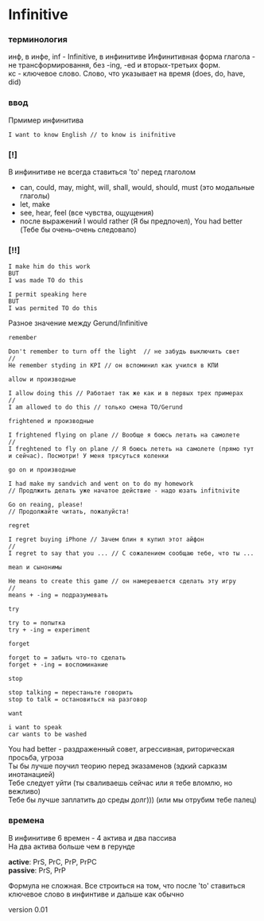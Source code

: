 # Infinitive 

### терминология
инф, в инфе, inf - Infinitive, в инфинитиве 
Инфинитивная форма глагола - не трансформировання, без -ing, -ed и вторых-третьих форм. \
кс - ключевое слово. Слово, что указывает на время (does, do, have, did)

### ввод 
Прмимер инфинитива
```
I want to know English // to know is inifnitive
```
### [!] 
В инфинитиве не всегда ставиться 'to' перед глаголом 
- can, could, may, might, will, shall, would, should, must (это модальные глаголы)
- let, make 
- see, hear, feel (все чувства, ощущения)
- после выражений I would rather (Я бы предпочел), You had better (Тебе бы очень-очень следовало)

### [!!]

```
I make him do this work
BUT 
I was made TO do this
```
```
I permit speaking here 
BUT 
I was permited TO do this
```
Разное значение между Gerund/Infinitive
```
remember

Don't remember to turn off the light  // не забудь выключить свет 
//
He remember styding in KPI // он вспоминил как учился в КПИ
```

```
allow и производные 

I allow doing this // Работает так же как и в первых трех примерах
//
I am allowed to do this // только смена TO/Gerund
```

```
frightened и производные

I frightened flying on plane // Вообще я боюсь летать на самолете 
//
I freghtened to fly on plane // Я боюсь лететь на самолете (прямо тут и сейчас). Посмотри! У меня трясуться коленки
```

```
go on и производные 

I had make my sandvich and went on to do my homework
// Продлжить делать уже начатое действие - надо юзать infitnivite

Go on reaing, please! 
// Продолжайте читать, пожалуйста!
```

```
regret

I regret buying iPhone // Зачем блин я купил этот айфон
//
I regret to say that you ... // С сожалением сообщаю тебе, что ты ...
```

```
mean и сынонимы

He means to create this game // он намеревается сделать эту игру
//
means + -ing = подразумевать
```

``` 
try

try to = попытка
try + -ing = experiment
```

```
forget

forget to = забыть что-то сделать 
forget + -ing = воспоминание
```

```
stop 

stop talking = перестаньте говорить 
stop to talk = остановиться на разговор
```

```
want 

i want to speak 
car wants to be washed 
```

You had better - раздраженный совет, агрессивная, риторическая просьба, угроза \
Ты бы лучше поучил теорию перед эказаменов (эдкий сарказм инотанацией) \
Тебе следует уйти (ты сваливаешь сейчас или я тебе вломлю, но вежливо) \
Тебе бы лучше заплатить до среды долг))) (или мы отрубим тебе палец)

### времена 
В инфинитиве 6 времен - 4 актива и два пассива \
На два актива больше чем в герунде 

**active**: PrS, PrC, PrP, PrPC \
**passive**: PrS, PrP

Формула не сложная. Все строиться на том, что после 'to' ставиться ключевое слово в инфинтиве и дальше как обычно

version 0.01 
